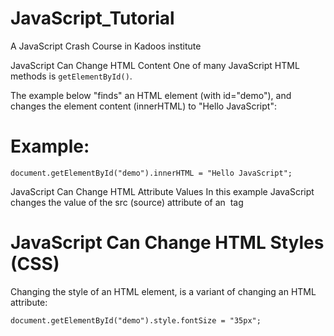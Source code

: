 # JavaScript_Tutorial
A JavaScript Crash Course in Kadoos institute

JavaScript Can Change HTML Content
One of many JavaScript HTML methods is ```getElementById()```.

The example below "finds" an HTML element (with id="demo"), and changes the element content (innerHTML) to "Hello JavaScript":

# Example:
```document.getElementById("demo").innerHTML = "Hello JavaScript";```

JavaScript Can Change HTML Attribute Values
In this example JavaScript changes the value of the src (source) attribute of an <img> tag

# JavaScript Can Change HTML Styles (CSS)
Changing the style of an HTML element, is a variant of changing an HTML attribute:

```document.getElementById("demo").style.fontSize = "35px";```
